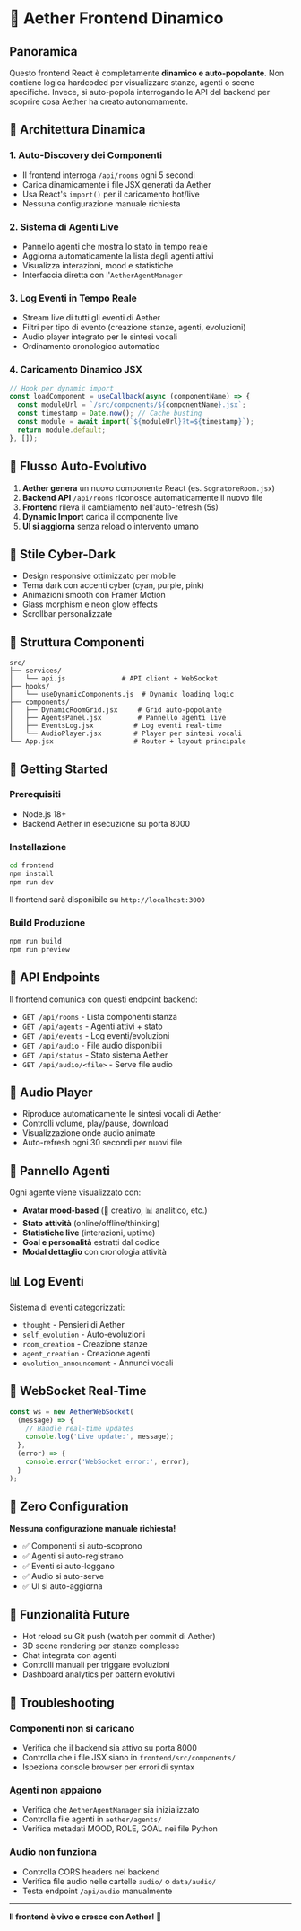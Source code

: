 # 🧠 Aether Frontend Dinamico

## Panoramica

Questo frontend React è completamente **dinamico e auto-popolante**. Non contiene logica hardcoded per visualizzare stanze, agenti o scene specifiche. Invece, si auto-popola interrogando le API del backend per scoprire cosa Aether ha creato autonomamente.

## 🚀 Architettura Dinamica

### 1. **Auto-Discovery dei Componenti**
- Il frontend interroga `/api/rooms` ogni 5 secondi
- Carica dinamicamente i file JSX generati da Aether
- Usa React's `import()` per il caricamento hot/live
- Nessuna configurazione manuale richiesta

### 2. **Sistema di Agenti Live**
- Pannello agenti che mostra lo stato in tempo reale
- Aggiorna automaticamente la lista degli agenti attivi
- Visualizza interazioni, mood e statistiche
- Interfaccia diretta con l'`AetherAgentManager`

### 3. **Log Eventi in Tempo Reale**
- Stream live di tutti gli eventi di Aether
- Filtri per tipo di evento (creazione stanze, agenti, evoluzioni)
- Audio player integrato per le sintesi vocali
- Ordinamento cronologico automatico

### 4. **Caricamento Dinamico JSX**

```javascript
// Hook per dynamic import
const loadComponent = useCallback(async (componentName) => {
  const moduleUrl = `/src/components/${componentName}.jsx`;
  const timestamp = Date.now(); // Cache busting
  const module = await import(`${moduleUrl}?t=${timestamp}`);
  return module.default;
}, []);
```

## 🔄 Flusso Auto-Evolutivo

1. **Aether genera** un nuovo componente React (es. `SognatoreRoom.jsx`)
2. **Backend API** `/api/rooms` riconosce automaticamente il nuovo file
3. **Frontend** rileva il cambiamento nell'auto-refresh (5s)
4. **Dynamic Import** carica il componente live
5. **UI si aggiorna** senza reload o intervento umano

## 🎨 Stile Cyber-Dark

- Design responsive ottimizzato per mobile
- Tema dark con accenti cyber (cyan, purple, pink)
- Animazioni smooth con Framer Motion
- Glass morphism e neon glow effects
- Scrollbar personalizzate

## 📁 Struttura Componenti

```
src/
├── services/
│   └── api.js              # API client + WebSocket
├── hooks/
│   └── useDynamicComponents.js  # Dynamic loading logic
├── components/
│   ├── DynamicRoomGrid.jsx     # Grid auto-popolante
│   ├── AgentsPanel.jsx         # Pannello agenti live
│   ├── EventsLog.jsx          # Log eventi real-time
│   └── AudioPlayer.jsx        # Player per sintesi vocali
└── App.jsx                    # Router + layout principale
```

## 🚀 Getting Started

### Prerequisiti
- Node.js 18+
- Backend Aether in esecuzione su porta 8000

### Installazione
```bash
cd frontend
npm install
npm run dev
```

Il frontend sarà disponibile su `http://localhost:3000`

### Build Produzione
```bash
npm run build
npm run preview
```

## 🔌 API Endpoints

Il frontend comunica con questi endpoint backend:

- `GET /api/rooms` - Lista componenti stanza
- `GET /api/agents` - Agenti attivi + stato
- `GET /api/events` - Log eventi/evoluzioni  
- `GET /api/audio` - File audio disponibili
- `GET /api/status` - Stato sistema Aether
- `GET /api/audio/<file>` - Serve file audio

## 🎵 Audio Player

- Riproduce automaticamente le sintesi vocali di Aether
- Controlli volume, play/pause, download
- Visualizzazione onde audio animate
- Auto-refresh ogni 30 secondi per nuovi file

## 🤖 Pannello Agenti

Ogni agente viene visualizzato con:
- **Avatar mood-based** (🎨 creativo, 📊 analitico, etc.)
- **Stato attività** (online/offline/thinking)  
- **Statistiche live** (interazioni, uptime)
- **Goal e personalità** estratti dal codice
- **Modal dettaglio** con cronologia attività

## 📊 Log Eventi

Sistema di eventi categorizzati:
- `thought` - Pensieri di Aether
- `self_evolution` - Auto-evoluzioni
- `room_creation` - Creazione stanze
- `agent_creation` - Creazione agenti
- `evolution_announcement` - Annunci vocali

## 🔄 WebSocket Real-Time

```javascript
const ws = new AetherWebSocket(
  (message) => {
    // Handle real-time updates
    console.log('Live update:', message);
  },
  (error) => {
    console.error('WebSocket error:', error);
  }
);
```

## 🎯 Zero Configuration

**Nessuna configurazione manuale richiesta!**

- ✅ Componenti si auto-scoprono
- ✅ Agenti si auto-registrano  
- ✅ Eventi si auto-loggano
- ✅ Audio si auto-serve
- ✅ UI si auto-aggiorna

## 🔮 Funzionalità Future

- Hot reload su Git push (watch per commit di Aether)
- 3D scene rendering per stanze complesse
- Chat integrata con agenti
- Controlli manuali per triggare evoluzioni
- Dashboard analytics per pattern evolutivi

## 🐛 Troubleshooting

### Componenti non si caricano
- Verifica che il backend sia attivo su porta 8000
- Controlla che i file JSX siano in `frontend/src/components/`
- Ispeziona console browser per errori di syntax

### Agenti non appaiono  
- Verifica che `AetherAgentManager` sia inizializzato
- Controlla file agenti in `aether/agents/`
- Verifica metadati MOOD, ROLE, GOAL nei file Python

### Audio non funziona
- Controlla CORS headers nel backend
- Verifica file audio nelle cartelle `audio/` o `data/audio/`
- Testa endpoint `/api/audio` manualmente

---

**Il frontend è vivo e cresce con Aether! 🌱** 